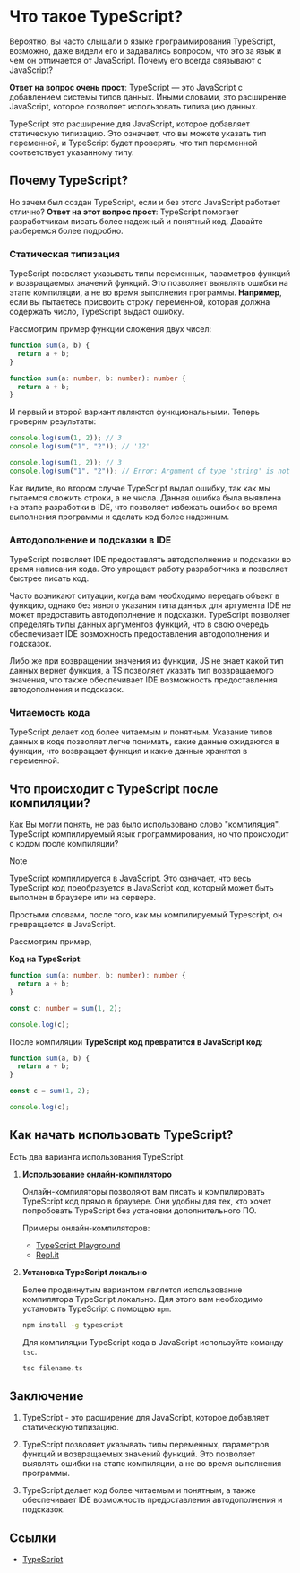 # Что такое TypeScript?

Вероятно, вы часто слышали о языке программирования TypeScript, возможно, даже видели его и задавались вопросом, что это за язык и чем он отличается от JavaScript. Почему его всегда связывают с JavaScript?

**Ответ на вопрос очень прост**: TypeScript — это JavaScript с добавлением системы типов данных. Иными словами, это расширение JavaScript, которое позволяет использовать типизацию данных.

TypeScript это расширение для JavaScript, которое добавляет статическую типизацию. Это означает, что вы можете указать тип переменной, и TypeScript будет проверять, что тип переменной соответствует указанному типу.

## Почему TypeScript?

Но зачем был создан TypeScript, если и без этого JavaScript работает отлично? **Ответ на этот вопрос прост**: TypeScript помогает разработчикам писать более надежный и понятный код. Давайте разберемся более подробно.

### Статическая типизация

TypeScript позволяет указывать типы переменных, параметров функций и возвращаемых значений функций. Это позволяет выявлять ошибки на этапе компиляции, а не во время выполнения программы. **Например**, если вы пытаетесь присвоить строку переменной, которая должна содержать число, TypeScript выдаст ошибку.

Рассмотрим пример функции сложения двух чисел:

```js
function sum(a, b) {
  return a + b;
}
```

```typescript
function sum(a: number, b: number): number {
  return a + b;
}
```

И первый и второй вариант являются функциональными. Теперь проверим результаты:

```js
console.log(sum(1, 2)); // 3
console.log(sum("1", "2")); // '12'
```

```typescript
console.log(sum(1, 2)); // 3
console.log(sum("1", "2")); // Error: Argument of type 'string' is not assignable to parameter of type 'number'.
```

Как видите, во втором случае TypeScript выдал ошибку, так как мы пытаемся сложить строки, а не числа. Данная ошибка была выявлена на этапе разработки в IDE, что позволяет избежать ошибок во время выполнения программы и сделать код более надежным.

### Автодополнение и подсказки в IDE

TypeScript позволяет IDE предоставлять автодополнение и подсказки во время написания кода. Это упрощает работу разработчика и позволяет быстрее писать код.

Часто возникают ситуации, когда вам необходимо передать объект в функцию, однако без явного указания типа данных для аргумента IDE не может предоставить автодополнение и подсказки. TypeScript позволяет определять типы данных аргументов функций, что в свою очередь обеспечивает IDE возможность предоставления автодополнения и подсказок.

Либо же при возвращении значения из функции, JS не знает какой тип данных вернет функция, а TS позволяет указать тип возвращаемого значения, что также обеспечивает IDE возможность предоставления автодополнения и подсказок.

### Читаемость кода

TypeScript делает код более читаемым и понятным. Указание типов данных в коде позволяет легче понимать, какие данные ожидаются в функции, что возвращает функция и какие данные хранятся в переменной.

## Что происходит с TypeScript после компиляции?

Как Вы могли понять, не раз было использовано слово "компиляция". TypeScript компилируемый язык программирования, но что происходит с кодом после компиляции?

> [!NOTE]
> TypeScript компилируется в JavaScript. Это означает, что весь TypeScript код преобразуется в JavaScript код, который может быть выполнен в браузере или на сервере.

Простыми словами, после того, как мы компилируемый Typescript, он превращается в JavaScript.

Рассмотрим пример,

**Код на TypeScript**:

```typescript
function sum(a: number, b: number): number {
  return a + b;
}

const c: number = sum(1, 2);

console.log(c);
```

После компиляции **TypeScript код превратится в JavaScript код**:

```javascript
function sum(a, b) {
  return a + b;
}

const c = sum(1, 2);

console.log(c);
```

## Как начать использовать TypeScript?

Есть два варианта использования TypeScript.

1. **Использование онлайн-компиляторо**

   Онлайн-компиляторы позволяют вам писать и компилировать TypeScript код прямо в браузере. Они удобны для тех, кто хочет попробовать TypeScript без установки дополнительного ПО.

   Примеры онлайн-компиляторов:

   - [TypeScript Playground](https://www.typescriptlang.org/play)
   - [Repl.it](https://repl.it/)

2. **Установка TypeScript локально**

   Более продвинутым вариантом является использование компилятора TypeScript локально. Для этого вам необходимо установить TypeScript с помощью `npm`.

   ```bash
   npm install -g typescript
   ```

   Для компиляции TypeScript кода в JavaScript используйте команду `tsc`.

   ```bash
   tsc filename.ts
   ```

## Заключение

1. TypeScript - это расширение для JavaScript, которое добавляет статическую типизацию.

2. TypeScript позволяет указывать типы переменных, параметров функций и возвращаемых значений функций. Это позволяет выявлять ошибки на этапе компиляции, а не во время выполнения программы.

3. TypeScript делает код более читаемым и понятным, а также обеспечивает IDE возможность предоставления автодополнения и подсказок.

## Ссылки

- [TypeScript](https://www.typescriptlang.org/)
